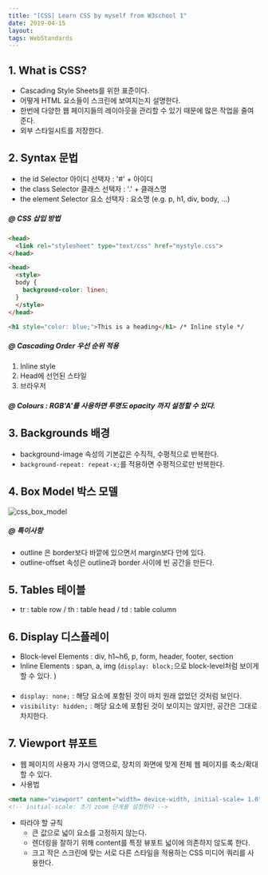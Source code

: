 ```yaml
---
title: "[CSS] Learn CSS by myself from W3school 1"
date: 2019-04-15
layout:
tags: WebStandards
---
```


## 1. What is CSS? 
- Cascading Style Sheets를 위한 표준이다.
- 어떻게 HTML 요소들이 스크린에 보여지는지 설명한다.
- 한번에 다양한 웹 페이지들의 레이아웃을 관리할 수 있기 때문에 많은 작업을 줄여준다.
- 외부 스타일시트를 저장한다.
##
## 2. Syntax 문법
- the id Selector 아이디 선택자 : '#' + 아이디
- the class Selector 클래스 선택자 : '.' + 클래스명
- the element Selector 요소 선택자 : 요소명 (e.g. p, h1, div, body, ...) 

##### @ CSS 삽입 방법
```html
<head>
  <link rel="stylesheet" type="text/css" href="mystyle.css">
</head>

<head>
  <style>
  body {
    background-color: linen;
  }
  </style>
</head>

<h1 style="color: blue;">This is a heading</h1> /* Inline style */
```
##### @ Cascading Order 우선 순위 적용
1. Inline style 
2. Head에 선언된 스타일 
3. 브라우저

##### @ Colours : RGB'A'를 사용하면 투명도 opacity 까지 설정할 수 있다.

##
## 3. Backgrounds 배경
- background-image 속성의 기본값은 수직적, 수평적으로 반복한다.
- `background-repeat: repeat-x;`를 적용하면 수평적으로만 반복한다.

##
## 4. Box Model 박스 모델
![css_box_model](https://user-images.githubusercontent.com/30489401/56182534-9fb99a00-604d-11e9-8cf5-8dc30d72817c.JPG)

##### @ 특이사항
- outline 은 border보다 바깥에 있으면서 margin보다 안에 있다.
- outline-offset 속성은 outline과 border 사이에 빈 공간을 만든다.

##
## 5. Tables 테이블
- tr : table row / th : table head / td : table column

##
## 6. Display 디스플레이
- Block-level Elements : div, h1~h6, p, form, header, footer, section
- Inline Elements : span, a, img (`display: block;`으로 block-level처럼 보이게 할 수 있다. )
####
- `display: none;` : 해당 요소에 포함된 것이 마치 원래 없었던 것처럼 보인다.
- `visibility: hidden;` : 해당 요소에 포함된 것이 보이지는 않지만, 공간은 그대로 차지한다.

##
## 7. Viewport 뷰포트
- 웹 페이지의 사용자 가시 영역으로, 장치의 화면에 맞게 전체 웹 페이지를 축소/확대할 수 있다.
- 사용법
```html
<meta name="viewport" content="width= device-width, initial-scale= 1.0">
<!-- initial-scale: 초기 zoom 단계를 설정한다 -->
```
- 따라야 할 규칙
  - 큰 값으로 넓이 요소를 고정하지 않는다.
  - 렌더링을 잘하기 위해 content를 특정 뷰포트 넓이에 의존하지 않도록 한다.
  - 크고 작은 스크린에 맞는 서로 다른 스타일을 적용하는 CSS 미디어 쿼리를 사용한다.
